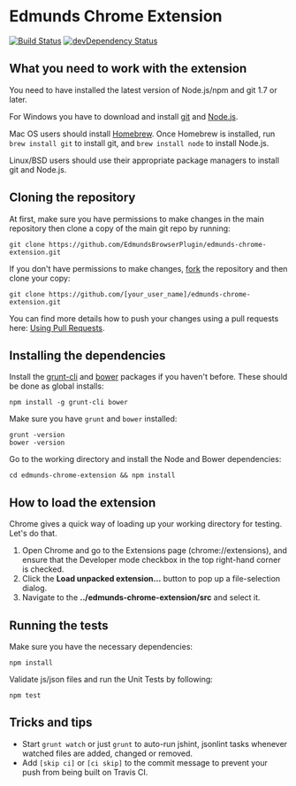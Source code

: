 # Edmunds Chrome Extension

[![Build Status](https://travis-ci.org/EdmundsBrowserPlugin/edmunds-chrome-extension.png?branch=dev)](https://travis-ci.org/EdmundsBrowserPlugin/edmunds-chrome-extension)
[![devDependency Status](https://david-dm.org/EdmundsBrowserPlugin/edmunds-chrome-extension/dev-status.png)](https://david-dm.org/EdmundsBrowserPlugin/edmunds-chrome-extension#info=devDependencies)

## What you need to work with the extension

You need to have installed the latest version of Node.js/npm and git 1.7 or later.

For Windows you have to download and install [git](http://git-scm.com/downloads) and [Node.js](http://nodejs.org/download/).

Mac OS users should install [Homebrew](http://mxcl.github.com/homebrew/). Once Homebrew is installed, run `brew install git` to install git, and `brew install node` to install Node.js.

Linux/BSD users should use their appropriate package managers to install git and Node.js.

## Cloning the repository

At first, make sure you have permissions to make changes in the main repository then clone a copy of the main git repo by running:

    git clone https://github.com/EdmundsBrowserPlugin/edmunds-chrome-extension.git

If you don't have permissions to make changes, [fork](https://help.github.com/articles/fork-a-repo) the repository and then clone your copy:

    git clone https://github.com/[your_user_name]/edmunds-chrome-extension.git

You can find more details how to push your changes using a pull requests here: [Using Pull Requests](https://help.github.com/articles/using-pull-requests).

## Installing the dependencies

Install the [grunt-cli](http://gruntjs.com/getting-started#installing-the-cli) and [bower](http://bower.io/) packages if you haven't before. These should be done as global installs:

    npm install -g grunt-cli bower

Make sure you have `grunt` and `bower` installed:

    grunt -version
    bower -version

Go to the working directory and install the Node and Bower dependencies:

    cd edmunds-chrome-extension && npm install

## How to load the extension

Chrome gives a quick way of loading up your working directory for testing. Let's do that.

1. Open Chrome and go to the Extensions page (chrome://extensions), and ensure that the Developer mode checkbox in the top right-hand corner is checked.
2. Click the **Load unpacked extension…** button to pop up a file-selection dialog.
3. Navigate to the **../edmunds-chrome-extension/src** and select it.

## Running the tests

Make sure you have the necessary dependencies:

    npm install

Validate js/json files and run the Unit Tests by following:

    npm test

## Tricks and tips

* Start `grunt watch` or just `grunt` to auto-run jshint, jsonlint tasks whenever watched files are added, changed or removed.
* Add `[skip ci]` or `[ci skip]` to the commit message to prevent your push from being built on Travis CI.
